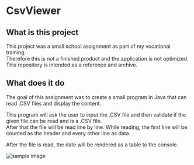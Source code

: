 # CsvViewer

## What is this project

This project was a small school assignment as part of my vocational training.  
Therefore this is not a finished product and the application is not optimized. This repository is intended as a reference and archive.

## What does it do

The goal of this assignment was to create a small program in Java that can read .CSV files and display the content.

This program will ask the user to input the .CSV file and then validate if the given file can be read and is a .CSV file.  
After that the file will be read line by line. While reading, the first line will be counted as the header and every other line as data.

After the file is read, the date will be rendered as a table to the console.

![sample image](https://raw.githubusercontent.com/basicx-StrgV/TerminalCsvViewer/main/images/csvViewerSample.png)
